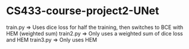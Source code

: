 # CS433-course-project2-UNet
train.py => Uses dice loss for half the training, then switches to BCE with HEM (weighted sum)
train2.py => Only uses a weighted sum of dice loss and HEM
train3.py => Only uses HEM
